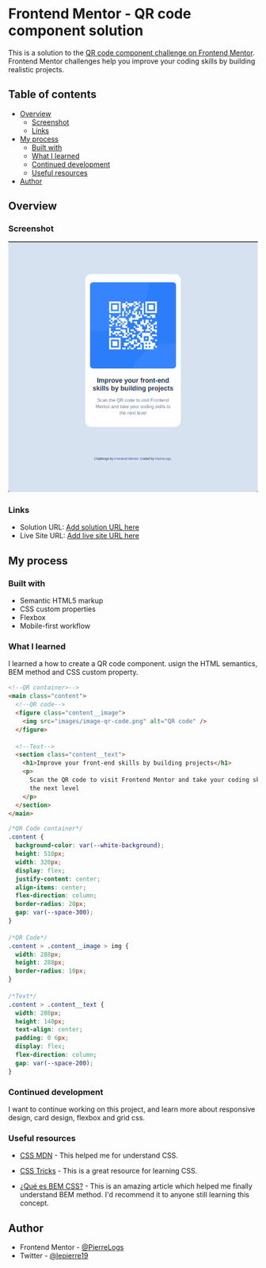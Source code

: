 # Frontend Mentor - QR code component solution

This is a solution to the [QR code component challenge on Frontend Mentor](https://www.frontendmentor.io/challenges/qr-code-component-iux_sIO_H). Frontend Mentor challenges help you improve your coding skills by building realistic projects.

## Table of contents

- [Overview](#overview)
  - [Screenshot](#screenshot)
  - [Links](#links)
- [My process](#my-process)
  - [Built with](#built-with)
  - [What I learned](#what-i-learned)
  - [Continued development](#continued-development)
  - [Useful resources](#useful-resources)
- [Author](#author)

## Overview

### Screenshot

![](./screenshot.jpg)

### Links

- Solution URL: [Add solution URL here](https://your-solution-url.com)
- Live Site URL: [Add live site URL here](https://your-live-site-url.com)

## My process

### Built with

- Semantic HTML5 markup
- CSS custom properties
- Flexbox
- Mobile-first workflow

### What I learned

I learned a how to create a QR code component. usign the HTML semantics, BEM method and CSS custom property.

```html
<!--QR container>-->
<main class="content">
  <!--QR code-->
  <figure class="content__image">
    <img src="images/image-qr-code.png" alt="QR code" />
  </figure>

  <!--Text-->
  <section class="content__text">
    <h1>Improve your front-end skills by building projects</h1>
    <p>
      Scan the QR code to visit Frontend Mentor and take your coding skills to
      the next level
    </p>
  </section>
</main>
```

```css
/*QR Code container*/
.content {
  background-color: var(--white-background);
  height: 510px;
  width: 320px;
  display: flex;
  justify-content: center;
  align-items: center;
  flex-direction: column;
  border-radius: 20px;
  gap: var(--space-300);
}

/*QR Code*/
.content > .content__image > img {
  width: 288px;
  height: 288px;
  border-radius: 10px;
}

/*Text*/
.content > .content__text {
  width: 288px;
  height: 140px;
  text-align: center;
  padding: 0 6px;
  display: flex;
  flex-direction: column;
  gap: var(--space-200);
}
```

### Continued development

I want to continue working on this project, and learn more about responsive design, card design, flexbox and grid css.

### Useful resources

- [CSS MDN](https://developer.mozilla.org/es/docs/Learn/CSS) - This helped me for understand CSS.

- [CSS Tricks](https://css-tricks.com/) - This is a great resource for learning CSS.

- [¿Qué es BEM CSS?](https://animaticss.com/articulo/que-es-bem-css/) - This is an amazing article which helped me finally understand BEM method. I'd recommend it to anyone still learning this concept.

## Author

- Frontend Mentor - [@PierreLogs](https://www.frontendmentor.io/profile/PierreLogs)
- Twitter - [@lepierre19](https://x.com/lepierre19)

